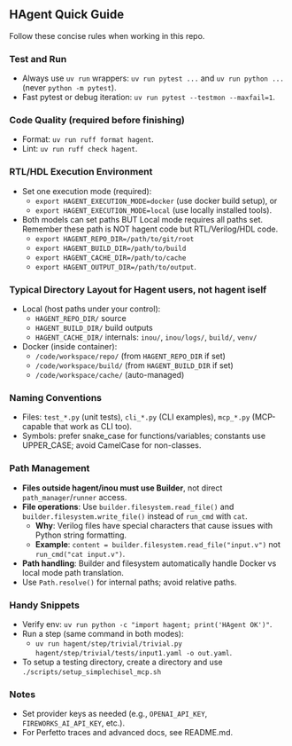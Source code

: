 ## HAgent Quick Guide

Follow these concise rules when working in this repo.

### Test and Run
- Always use `uv run` wrappers: `uv run pytest ...` and `uv run python ...` (never `python -m pytest`).
- Fast pytest or debug iteration: `uv run pytest --testmon --maxfail=1`.

### Code Quality (required before finishing)
- Format: `uv run ruff format hagent`.
- Lint: `uv run ruff check hagent`.

### RTL/HDL Execution Environment
- Set one execution mode (required):
  - `export HAGENT_EXECUTION_MODE=docker`  (use docker build setup), or
  - `export HAGENT_EXECUTION_MODE=local`   (use locally installed tools).
- Both models can set paths BUT Local mode requires all paths set. Remember these path is NOT hagent code but RTL/Verilog/HDL code.
  - `export HAGENT_REPO_DIR=/path/to/git/root`
  - `export HAGENT_BUILD_DIR=/path/to/build`
  - `export HAGENT_CACHE_DIR=/path/to/cache`
  - `export HAGENT_OUTPUT_DIR=/path/to/output`.

### Typical Directory Layout for Hagent users, not hagent iself
- Local (host paths under your control):
  - `HAGENT_REPO_DIR/`  source
  - `HAGENT_BUILD_DIR/` build outputs
  - `HAGENT_CACHE_DIR/` internals: `inou/`, `inou/logs/`, `build/`, `venv/`
- Docker (inside container):
  - `/code/workspace/repo/`  (from `HAGENT_REPO_DIR` if set)
  - `/code/workspace/build/` (from `HAGENT_BUILD_DIR` if set)
  - `/code/workspace/cache/` (auto-managed)

### Naming Conventions
- Files: `test_*.py` (unit tests), `cli_*.py` (CLI examples), `mcp_*.py` (MCP-capable that work as CLI too).
- Symbols: prefer snake_case for functions/variables; constants use UPPER_CASE; avoid CamelCase for non-classes.

### Path Management
- **Files outside hagent/inou must use Builder**, not direct `path_manager`/`runner` access.
- **File operations**: Use `builder.filesystem.read_file()` and `builder.filesystem.write_file()` instead of `run_cmd` with `cat`.
  - **Why**: Verilog files have special characters that cause issues with Python string formatting.
  - **Example**: `content = builder.filesystem.read_file("input.v")` not `run_cmd("cat input.v")`.
- **Path handling**: Builder and filesystem automatically handle Docker vs local mode path translation.
- Use `Path.resolve()` for internal paths; avoid relative paths.

### Handy Snippets
- Verify env: `uv run python -c "import hagent; print('HAgent OK')"`.
- Run a step (same command in both modes):
  - `uv run hagent/step/trivial/trivial.py hagent/step/trivial/tests/input1.yaml -o out.yaml`.
- To setup a testing directory, create a directory and use `./scripts/setup_simplechisel_mcp.sh`

### Notes
- Set provider keys as needed (e.g., `OPENAI_API_KEY`, `FIREWORKS_AI_API_KEY`, etc.).
- For Perfetto traces and advanced docs, see README.md.
